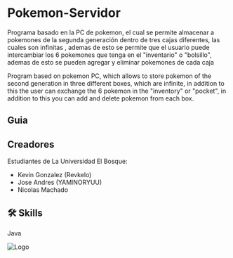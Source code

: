 # Pokemon-Servidor

Programa basado en la PC de pokemon, el cual se permite almacenar a pokemones de la segunda generación dentro de tres cajas diferentes, las cuales son infinitas , ademas de esto se permite que el usuario puede intercambiar los 6 pokemones que tenga en el "inventario" o "bolsillo", ademas de esto se pueden agregar y eliminar pokemones de cada caja

Program based on pokemon PC, which allows to store pokemon of the second generation in three different boxes, which are infinite, in addition to this the user can exchange the 6 pokemon in the "inventory" or "pocket", in addition to this you can add and delete pokemon from each box.

## Guia

## Creadores

Estudiantes de La Universidad El Bosque:

- Kevin Gonzalez (Revkelo)
- Jose Andres (YAMlNORYUU)
- Nicolas Machado 

## 🛠 Skills
Java

![Logo](https://artemisa.unbosque.edu.co/serviciosacademicos/consulta/educacioncontinuada/certificadodiploma/assets/imgs/logoUniversidadElBosque.png)
